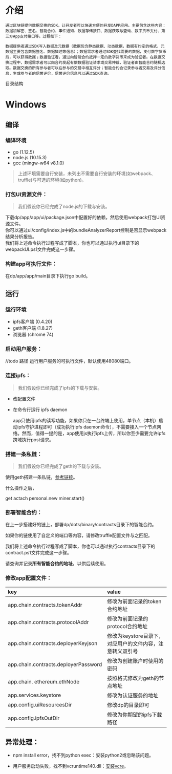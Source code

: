 # 介绍

	通过区块链提供数据交换的SDK，让开发者可以快速方便的开发DAPP应用。主要包含这些内容：数据加解密、签名、智能合约、事件通知、数据存储接口、数据获取与查询、数字货币支付、第三方App支付接口等。过程如下：

	数据提供者通过SDK写入数据及元数据（数据包含静态数据、动态数据，数据有约定的格式，元数据主要包含数据签名、数据描述等信息）；数据需求者通过SDK查找需要的数据，支付数字货币后，可以获得数据；数据验证者，通过向智能合约抵押一定的数字货币来成为验证者。在数据交换过程中，数据需求者可以向合约发起有偿数据验证请求或交易仲裁，验证者由智能合约随机选取。数据交换的所有参与者可以在参与的交易中相互评分；智能合约会记录参与者交易及评分信息，生成参与者的信誉评价，信誉评价信息可以通过SDK查询。

目录结构


# Windows 
##  编译
###  编译环境
- go (1.12.5)
- node.js (10.15.3)
- gcc (mingw-w64 v8.1.0)
> 上述环境需要自行安装，未列出不需要自行安装的环境(如webpack、truffle)与可选的环境(如python)。

### 打包UI资源文件：

> 我们假设你已经完成了node.js的下载与安装。

下载dp/app/app/ui/package.json中配置好的依赖，然后使用webpack打包UI资源文件。  
你可以通过ui/config/index.js中的bundleAnalyzerReport控制是否显示webpack结果分析报告。  
我们将上述命令执行过程写成了脚本，你也可以通过执行ui目录下的webpackUI.ps1文件完成这一步骤。  

### 构建app可执行文件：
在dp/app/app/main目录下执行go build。
 
##  运行
### 运行环境
- ipfs客户端 (0.4.20)
- geth客户端 (1.8.27)
- 浏览器 (chrome 74)
 
### 启动用户服务：
//todo 路径 
运行用户服务的可执行文件，默认使用48080端口。

### 连接ipfs：

> 我们假设你已经完成了ipfs的下载与安装。

* 改配置文件 
* 在命令行运行  ipfs daemon 

	app只使用ipfs的读写功能，如果你只在一台终端上使用，单节点（本机）启动ipfs守护进程即可（成功执行ipfs daemon命令），不需要接入一个节点网络。然而，值得一提的是，app使用js执行ipfs上传，所以你至少需要允许ipfs跨域执行post请求。

### 搭建一条私链：

> 我们假设你已经完成了geth的下载与安装。

使用geth搭建一条私链，[参考链接](https://github.com/ethereum/go-ethereum/wiki/Private-network)。

什么操作之后，

get actach 
personal.new
miner.start()

### 部署智能合约：

在上一步搭建好的链上，部署dp/dots/binary/contracts目录下的智能合约。

如果你的链使用了自定义的端口等内容，请修改truffle配置文件与之匹配。

我们将上述命令执行过程写成了脚本，你也可以通过执行contracts目录下的contract.ps1文件完成这一步骤。

请查询并记录**所有智能合约的地址**，以供后续使用。

### 修改app配置文件：

| key | value |
|:------- |:------- |
app.chain.contracts.tokenAddr | 修改为前面记录的token合约地址 
app.chain.contracts.protocolAddr | 修改为前面记录的protocol合约地址
app.chain.contracts.deployerKeyjson | 修改为keystore目录下，对应用户的文件内容，注意转义双引号
app.chain.contracts.deployerPassword | 修改为创建账户时使用的密码
app.chain. ethereum.ethNode | 按照格式修改为geth的节点地址
app.services.keystore | 修改为认证服务的地址
app.config.uiResourcesDir | 修改dp的目录即可
app.config.ipfsOutDir | 修改为你期望的ipfs下载路径

## 异常处理：

- npm install error，找不到python exec：安装python2或忽略该问题。

- 用户服务启动失败，找不到vcruntime140.dll：[安装vcre](https://www.microsoft.com/zh-cn/download/details.aspx?id=48145)。
